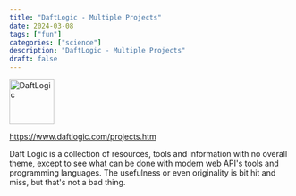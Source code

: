 ```yaml
---
title: "DaftLogic - Multiple Projects"
date: 2024-03-08
tags: ["fun"]
categories: ["science"]
description: "DaftLogic - Multiple Projects"
draft: false
---
```


<img src="https://www.daftlogic.com/images/daft-logic-logo.png" alt="DaftLogic" width="80" height="80">

https://www.daftlogic.com/projects.htm

Daft Logic is a collection of resources, tools and information with no overall theme, except to see what can be done with modern web API's tools and programming languages. The usefulness or even originality is bit hit and miss, but that's not a bad thing.
